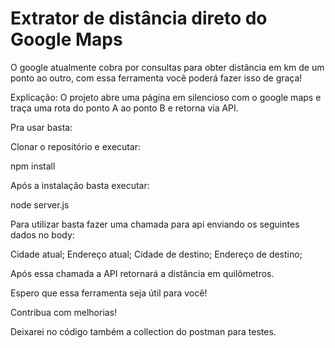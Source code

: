 # Extrator de distância direto do Google Maps

O google atualmente cobra por consultas para obter distância em km de um ponto ao outro, com essa ferramenta você poderá fazer isso de graça!

Explicação:
O projeto abre uma página em silencioso com o google maps e traça uma rota do ponto A ao ponto B e retorna via API.

Pra usar basta:

Clonar o repositório e executar:

npm install

Após a instalação basta executar:

node server.js

Para utilizar basta fazer uma chamada para api enviando os seguintes dados no body:

Cidade atual;
Endereço atual;
Cidade de destino;
Endereço de destino;

Após essa chamada a API retornará a distância em quilômetros.

Espero que essa ferramenta seja útil para você!

Contribua com melhorias!

Deixarei no código também a collection do postman para testes.

